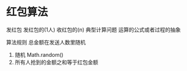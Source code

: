 # 红包算法

发红包
    发红包的(1人) 收红包的(n)
    典型计算问题 运算的公式或者过程的抽象

算法规则
总金额在发送人数里随机
1. 随机 Math.random()
2. 所有人抢到的金额之和等于红包金额

